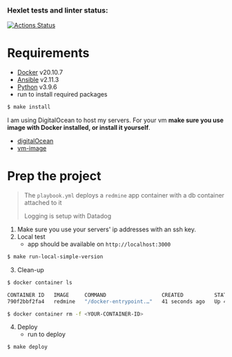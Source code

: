 ### Hexlet tests and linter status:
[![Actions Status](https://github.com/FominSergiy/devops-for-programmers-project-lvl2/workflows/hexlet-check/badge.svg)](https://github.com/FominSergiy/devops-for-programmers-project-lvl2/actions)

# Requirements

- [Docker](https://www.docker.com/get-started) v20.10.7
- [Ansible](https://docs.ansible.com/ansible/latest/installation_guide/intro_installation.html) v2.11.3
- [Python](https://www.python.org/downloads/) v3.9.6
- run to install required packages

```bash
$ make install
```

I am using DigitalOcean to host my servers. For your vm **make sure you use image with Docker installed, or install it yourself**.
- [digitalOcean](https://www.digitalocean.com/)
- [vm-image](https://marketplace.digitalocean.com/apps/docker)

# Prep the project

> The `playbook.yml` deploys a `redmine` app container with a db container attached to it
>
> Logging is setup with Datadog

1. Make sure you use your servers' ip addresses with an ssh key.
2. Local test
    - app should be available on `http://localhost:3000`

```bash
$ make run-local-simple-version
```

3. Clean-up

```bash
$ docker container ls

CONTAINER ID   IMAGE     COMMAND                  CREATED          STATUS          PORTS                                       NAMES
790f2bbf2fa4   redmine   "/docker-entrypoint.…"   41 seconds ago   Up 40 seconds   0.0.0.0:3000->3000/tcp, :::3000->3000/tcp   sweet_bouman
```

```bash
$ docker container rm -f <YOUR-CONTAINER-ID>
```

4. Deploy
    - run to deploy

```bash
$ make deploy
```
